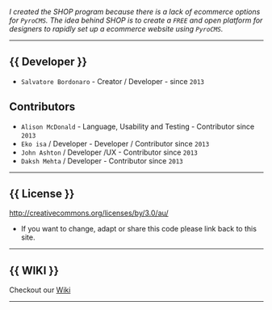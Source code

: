 *I created the SHOP program because there is a lack of ecommerce options for `PyroCMS`. The idea behind SHOP is to create a `FREE` and open platform for designers to rapidly set up a ecommerce website using `PyroCMS`.*


**********

## {{ Developer }}
* `Salvatore Bordonaro` - Creator / Developer - since `2013`

## Contributors 
* `Alison McDonald` - Language, Usability and Testing  - Contributor since `2013`
* `Eko isa` / Developer - Developer / Contributor since `2013`
* `John Ashton` / Developer /UX  - Contributor since `2013`
* `Daksh Mehta` / Developer - Contributor since `2013`


**********

## {{ License }}

http://creativecommons.org/licenses/by/3.0/au/

* If you want to change, adapt or share this code please link back to this site.


**********

## {{ WIKI }}

Checkout our [Wiki](https://bitbucket.org/pyromaniac/shop-for-pyrocms/wiki/)

**********